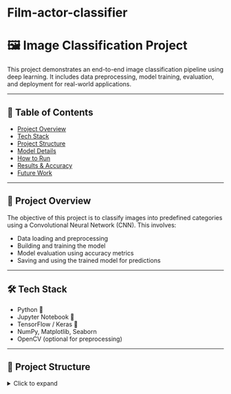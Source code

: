 # Film-actor-classifier
# 🖼️ Image Classification Project

This project demonstrates an end-to-end image classification pipeline using deep learning. It includes data preprocessing, model training, evaluation, and deployment for real-world applications.

---

## 🧾 Table of Contents

- [Project Overview](#project-overview)
- [Tech Stack](#tech-stack)
- [Project Structure](#project-structure)
- [Model Details](#model-details)
- [How to Run](#how-to-run)
- [Results & Accuracy](#results--accuracy)
- [Future Work](#future-work)

---

## 📌 Project Overview

The objective of this project is to classify images into predefined categories using a Convolutional Neural Network (CNN). This involves:

- Data loading and preprocessing
- Building and training the model
- Model evaluation using accuracy metrics
- Saving and using the trained model for predictions

---

## 🛠️ Tech Stack

- Python 🐍
- Jupyter Notebook 📓
- TensorFlow / Keras 🤖
- NumPy, Matplotlib, Seaborn
- OpenCV (optional for preprocessing)

---

## 📁 Project Structure

<details>
<summary>Click to expand</summary>

# 🖼️ Image Classification Project

This project demonstrates an end-to-end image classification pipeline using deep learning. It includes data preprocessing, model training, evaluation, and deployment for real-world applications.

---

## 🧾 Table of Contents

- [Project Overview](#project-overview)
- [Tech Stack](#tech-stack)
- [Project Structure](#project-structure)
- [Model Details](#model-details)
- [How to Run](#how-to-run)
- [Results & Accuracy](#results--accuracy)
- [Future Work](#future-work)

---

## 📌 Project Overview

The objective of this project is to classify images into predefined categories using a Convolutional Neural Network (CNN). This involves:

- Data loading and preprocessing
- Building and training the model
- Model evaluation using accuracy metrics
- Saving and using the trained model for predictions

---

## 🛠️ Tech Stack

- Python 🐍
- Jupyter Notebook 📓
- TensorFlow / Keras 🤖
- NumPy, Matplotlib, Seaborn
- OpenCV (optional for preprocessing)

---

## 📁 Project Structure

<details>
<summary>Click to expand</summary>

# 🖼️ Image Classification Project

This project demonstrates an end-to-end image classification pipeline using deep learning. It includes data preprocessing, model training, evaluation, and deployment for real-world applications.

---

## 🧾 Table of Contents

- [Project Overview](#project-overview)
- [Tech Stack](#tech-stack)
- [Project Structure](#project-structure)
- [Model Details](#model-details)
- [How to Run](#how-to-run)
- [Results & Accuracy](#results--accuracy)
- [Future Work](#future-work)

---

## 📌 Project Overview

The objective of this project is to classify images into predefined categories using a Convolutional Neural Network (CNN). This involves:

- Data loading and preprocessing
- Building and training the model
- Model evaluation using accuracy metrics
- Saving and using the trained model for predictions

---

## 🛠️ Tech Stack

- Python 🐍
- Jupyter Notebook 📓
- TensorFlow / Keras 🤖
- NumPy, Matplotlib, Seaborn
- OpenCV (optional for preprocessing)

---

## 📁 Project Structure

<details>
<summary>Click to expand</summary>

├── data/ # Image dataset
├── notebooks/ # Jupyter notebooks (EDA, model training)
├── model/ # Saved trained model
├── app/ # Flask app for deployment
│ ├── templates/ # HTML templates
│ └── static/ # CSS/JS/Image assets
├── IMAGE CLASSIFICATION PROJECT.ipynb # Main notebook
└── README.md # Project documentation




</details>

</details>

---

## 🧠 Model Details

- Architecture: Convolutional Neural Network (CNN)
- Layers:
  - Conv2D + MaxPooling
  - Flatten
  - Dense layers with ReLU and softmax
- Loss Function: Categorical Crossentropy
- Optimizer: Adam
- Evaluation Metric: Accuracy

---




